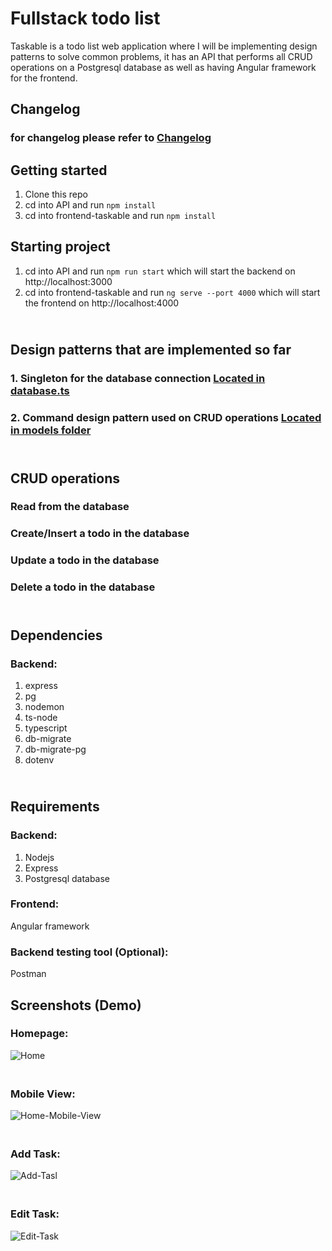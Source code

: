 # Fullstack todo list

Taskable is a todo list web application where I will be implementing design patterns to solve common problems, it has an API that performs all CRUD operations on a Postgresql database as well as having Angular framework for the frontend.

## Changelog

### for changelog please refer to [Changelog](https://github.com/MajeedReact/fullstack-todo/blob/master/Changelogs.md)

## Getting started
1. Clone this repo
2. cd into API and run `npm install`
3. cd into frontend-taskable and run `npm install`

## Starting project
1. cd into API and run `npm run start` which will start the backend on http://localhost:3000
2. cd into frontend-taskable and run `ng serve --port 4000` which will start the frontend on http://localhost:4000

## <br/>Design patterns that are implemented so far<br/>

### 1. Singleton for the database connection [Located in database.ts](https://github.com/MajeedReact/fullstack-todo/blob/master/API/src/database.ts)
### 2. Command design pattern used on CRUD operations [Located in models folder](https://github.com/MajeedReact/fullstack-todo-list/tree/main/API/src/models)

## <br/>CRUD operations

### Read from the database

### Create/Insert a todo in the database

### Update a todo in the database

### Delete a todo in the database

## <br/>Dependencies
### Backend: 
1. express
2. pg
3. nodemon
4. ts-node
5. typescript
6. db-migrate
7. db-migrate-pg
8. dotenv

## <br/>Requirements
### Backend:

1. Nodejs
2. Express
3. Postgresql database

### Frontend:

Angular framework

### Backend testing tool (Optional): 

Postman

## Screenshots (Demo)
### Homepage:
![Home](https://user-images.githubusercontent.com/53359513/144747945-4e995fef-fb5c-4382-a866-1d462240f8ce.jpg)
### <br/> Mobile View:
![Home-Mobile-View](https://user-images.githubusercontent.com/53359513/144747974-9aa3903e-0f09-4d80-8016-4075a9a23c90.jpg)

### <br/> Add Task:
![Add-Tasl](https://user-images.githubusercontent.com/53359513/144747987-ee61333a-5cbb-49ad-944e-0b62db1733c5.jpg)

### <br/> Edit Task: 

![Edit-Task](https://user-images.githubusercontent.com/53359513/144747998-5a7061d4-b348-4545-9e63-eaf160eaa12b.jpg)
